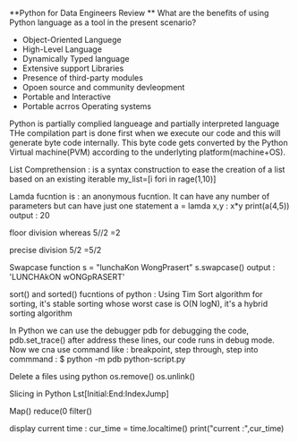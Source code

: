 **Python for Data Engineers Review
**
What are the benefits of using Python language as a tool in the present scenario?
- Object-Oriented Languege
- High-Level Language
- Dynamically Typed language
- Extensive support Libraries
- Presence of third-party modules
- Opoen source and community devleopment
- Portable and Interactive
- Portable acrros Operating systems

Python is partially complied langueage and partially interpreted language 
THe compilation part is done first when we execute our code and this will generate byte code internally. This byte code gets converted by the Python Virtual machine(PVM) according to the underlyting platform(machine+OS).

List Comprethension : is a syntax construction to ease the creation of a list based on an existing iterable 
my_list=[i fori in rage(1,10)]


Lamda fucntion is : an anonymous fucntion. It can have any number of parameters but can have just one statement 
a = lamda x,y : x*y
print(a(4,5))
output : 20


floor division whereas 
5//2 =2

precise division 
5/2 =5/2 

Swapcase function 
s = "lunchaKon WongPrasert"
s.swapcase()
output : 'LUNCHAkON wONGpRASERT'

sort() and sorted() fucntions of python 
: Using Tim Sort algorithm for sorting, it's stable sorting whose worst case is O(N logN), it's a hybrid sorting algorithm

In Python we can use the debugger pdb for debugging the code, 
pdb.set_trace()
after address these lines, our code runs in debug mode. Now we cna use command like : breakpoint, step through, step into 
commmand : $ python -m pdb python-script.py

Delete a files using python 
os.remove()
os.unlink()


Slicing in Python 
Lst[Initial:End:IndexJump]


Map()
reduce(0
filter()

display current time : 
cur_time = time.localtime()
print("current :",cur_time)


